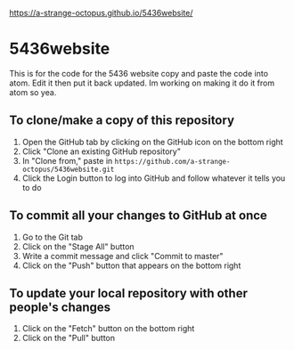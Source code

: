 https://a-strange-octopus.github.io/5436website/

# 5436website
This is for the code for the 5436 website
copy and paste the code into atom. Edit it then put it back updated.
Im working on making it do it from atom so yea.

## To clone/make a copy of this repository
1. Open the GitHub tab by clicking on the GitHub icon on the bottom right
2. Click "Clone an existing GitHub repository"
3. In "Clone from," paste in `https://github.com/a-strange-octopus/5436website.git`
4. Click the Login button to log into GitHub and follow whatever it tells you to do

## To commit all your changes to GitHub at once
1. Go to the Git tab
2. Click on the "Stage All" button
3. Write a commit message and click "Commit to master"
4. Click on the "Push" button that appears on the bottom right

## To update your local repository with other people's changes
1. Click on the "Fetch" button on the bottom right
2. Click on the "Pull" button

